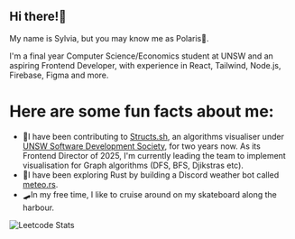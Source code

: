 ## Hi there!👋

My name is Sylvia, but you may know me as Polaris🌌. 

I'm a final year Computer Science/Economics student at UNSW and an aspiring Frontend Developer, with experience in React, Tailwind, Node.js, Firebase, Figma and more. 

# Here are some fun facts about me:
- 🔭I have been contributing to [Structs.sh](https://structs.sh/), an algorithms visualiser under [UNSW Software Development Society](https://devsoc.app/), for two years now. As its Frontend Director of 2025, I'm currently leading the team to implement visualisation for Graph algorithms (DFS, BFS, Djikstras etc).
- 🦀I have been exploring Rust by building a Discord weather bot called [meteo.rs](https://github.com/PolarisXII/meteo.rs).
- 🛹In my free time, I like to cruise around on my skateboard along the harbour. 


![Leetcode Stats](https://leetcard.jacoblin.cool/HarbingerStar)
